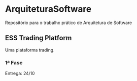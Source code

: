 # ArquiteturaSoftware
Repositório para o trabalho prático de Arquitetura de Software

## ESS Trading Platform
  Uma plataforma trading.

### 1ª Fase
  Entrega: 24/10
